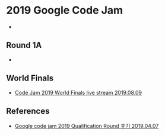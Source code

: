 # 2019 Google Code Jam
* [](https://codingcompetitions.withgoogle.com/codejam/archive/2019)

## Round 1A
* [](https://codingcompetitions.withgoogle.com/codejam/round/0000000000051635)

## World Finals
* [Code Jam 2019 World Finals live stream 2019.08.09](https://www.youtube.com/watch?v=biyvpvx9I7E)

## References
* [Google code jam 2019 Qualification Round 후기 2019.04.07](https://eine.tistory.com/entry/Google-code-jam-2019-Qualification-Round-%ED%9B%84%EA%B8%B0)